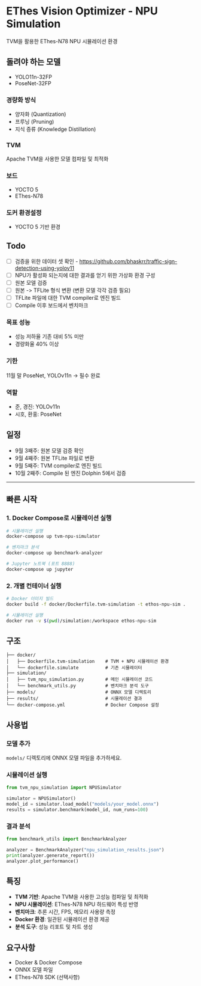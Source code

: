 # EThes Vision Optimizer - NPU Simulation

TVM을 활용한 EThes-N78 NPU 시뮬레이션 환경

## 돌려야 하는 모델
- YOLO11n-32FP
- PoseNet-32FP

### 경량화 방식
- 양자화 (Quantization)
- 프루닝 (Pruning)
- 지식 증류 (Knowledge Distillation)

### TVM
Apache TVM을 사용한 모델 컴파일 및 최적화

### 보드
- YOCTO 5
- EThes-N78

### 도커 환경설정
- YOCTO 5 기반 환경

## Todo
- [ ] 검증을 위한 데이터 셋 확인 - https://github.com/bhaskrr/traffic-sign-detection-using-yolov11
- [ ] NPU가 활성화 되는지에 대한 결과를 얻기 위한 가상화 환경 구성
- [ ] 원본 모델 검증
- [ ] 원본 -> TFLite 형식 변환 (변환 모델 각각 검증 필요)
- [ ] TFLite 파일에 대한 TVM compiler로 엔진 빌드
- [ ] Compile 이후 보드에서 벤치마크

### 목표 성능
- 성능 저하율 기존 대비 5% 미만
- 경량화율 40% 이상

### 기한
11월 말 PoseNet, YOLOv11n → 필수 완료

### 역할
- 준, 경진: YOLOv11n
- 시호, 환홍: PoseNet

## 일정
- 9월 3째주: 원본 모델 검증 확인
- 9월 4째주: 원본 TFLite 파일로 변환
- 9월 5째주: TVM compiler로 엔진 빌드
- 10월 2째주: Compile 된 엔진 Dolphin 5에서 검증

---

## 빠른 시작

### 1. Docker Compose로 시뮬레이션 실행

```bash
# 시뮬레이션 실행
docker-compose up tvm-npu-simulator

# 벤치마크 분석
docker-compose up benchmark-analyzer

# Jupyter 노트북 (포트 8888)
docker-compose up jupyter
```

### 2. 개별 컨테이너 실행

```bash
# Docker 이미지 빌드
docker build -f docker/Dockerfile.tvm-simulation -t ethos-npu-sim .

# 시뮬레이션 실행
docker run -v $(pwd)/simulation:/workspace ethos-npu-sim
```

## 구조

```
├── docker/
│   ├── Dockerfile.tvm-simulation    # TVM + NPU 시뮬레이션 환경
│   └── dockerfile.simulate          # 기존 시뮬레이터
├── simulation/
│   ├── tvm_npu_simulation.py        # 메인 시뮬레이션 코드
│   └── benchmark_utils.py           # 벤치마크 분석 도구
├── models/                          # ONNX 모델 디렉토리
├── results/                         # 시뮬레이션 결과
└── docker-compose.yml               # Docker Compose 설정
```

## 사용법

### 모델 추가
`models/` 디렉토리에 ONNX 모델 파일을 추가하세요.

### 시뮬레이션 실행
```python
from tvm_npu_simulation import NPUSimulator

simulator = NPUSimulator()
model_id = simulator.load_model("models/your_model.onnx")
results = simulator.benchmark(model_id, num_runs=100)
```

### 결과 분석
```python
from benchmark_utils import BenchmarkAnalyzer

analyzer = BenchmarkAnalyzer("npu_simulation_results.json")
print(analyzer.generate_report())
analyzer.plot_performance()
```

## 특징

- **TVM 기반**: Apache TVM을 사용한 고성능 컴파일 및 최적화
- **NPU 시뮬레이션**: EThes-N78 NPU 하드웨어 특성 반영
- **벤치마크**: 추론 시간, FPS, 메모리 사용량 측정
- **Docker 환경**: 일관된 시뮬레이션 환경 제공
- **분석 도구**: 성능 리포트 및 차트 생성

## 요구사항

- Docker & Docker Compose
- ONNX 모델 파일
- EThes-N78 SDK (선택사항)